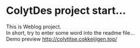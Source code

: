 # ColytDes project start...
This is Weblog project.<br>
In short, try to enter some word into the readme file...<br>
Demo preview http://colytitse.cokkeijigen.top/
